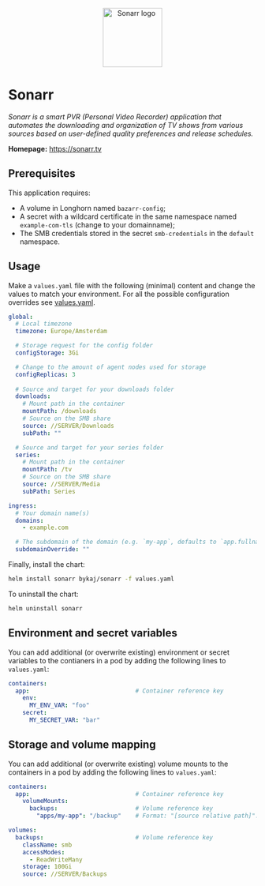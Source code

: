 <p align="center">
    <img src="https://cdn.jsdelivr.net/gh/selfhst/icons/svg/sonarr.svg" height="120" alt="Sonarr logo">
</p>

# Sonarr
*Sonarr is a smart PVR (Personal Video Recorder) application that automates the downloading and organization of TV shows from various sources based on user-defined quality preferences and release schedules.*

**Homepage:** <https://sonarr.tv>

## Prerequisites
This application requires:
- A volume in Longhorn named `bazarr-config`;
- A secret with a wildcard certificate in the same namespace named `example-com-tls` (change to your domainname);
- The SMB credentials stored in the secret `smb-credentials` in the `default` namespace.

## Usage
Make a `values.yaml` file with the following (minimal) content and change the values to match your environment. For all the possible configuration overrides see [values.yaml](https://github.com/ByKaj/helm/blob/main/charts/sonarr/values.yaml).
```yaml
global:
  # Local timezone
  timezone: Europe/Amsterdam

  # Storage request for the config folder
  configStorage: 3Gi

  # Change to the amount of agent nodes used for storage
  configReplicas: 3
  
  # Source and target for your downloads folder
  downloads:
    # Mount path in the container
    mountPath: /downloads
    # Source on the SMB share
    source: //SERVER/Downloads
    subPath: ""

  # Source and target for your series folder
  series:
    # Mount path in the container
    mountPath: /tv
    # Source on the SMB share
    source: //SERVER/Media
    subPath: Series

ingress:
  # Your domain name(s)
  domains: 
    - example.com

  # The subdomain of the domain (e.g. `my-app`, defaults to `app.fullname`)
  subdomainOverride: ""
```

Finally, install the chart:
```bash
helm install sonarr bykaj/sonarr -f values.yaml
```
To uninstall the chart:
```bash
helm uninstall sonarr
```

## Environment and secret variables
You can add additional (or overwrite existing) environment or secret variables to the contianers in a pod by adding the following lines to `values.yaml`:
```yaml
containers:
  app:                              # Container reference key
    env:
      MY_ENV_VAR: "foo"
    secret:
      MY_SECRET_VAR: "bar"
```

## Storage and volume mapping
You can add additional (or overwrite existing) volume mounts to the containers in a pod by adding the following lines to `values.yaml`:
```yaml
containers:
  app:                              # Container reference key
    volumeMounts:
      backups:                      # Volume reference key
        "apps/my-app": "/backup"    # Format: "[source relative path]": "<container mount path>"

volumes:
  backups:                          # Volume reference key
    className: smb
    accessModes: 
      - ReadWriteMany
    storage: 100Gi
    source: //SERVER/Backups
```